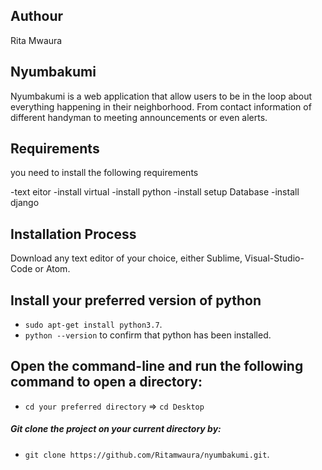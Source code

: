 ## Authour
Rita Mwaura

## Nyumbakumi
Nyumbakumi  is a web application that allow users to be in the loop about everything happening in their neighborhood. From contact information of different handyman to meeting announcements or even alerts.

## Requirements
you need to install the following requirements

-text eitor
-install virtual
-install python
-install setup Database
-install django

## Installation Process

Download any text editor of your choice, 
either Sublime, Visual-Studio-Code or Atom.

## Install your preferred version of python

  - ```sudo apt-get install python3.7```.
  - ```python --version``` to confirm that python has been installed.
## Open the command-line and run the following command to open a directory:
  - ```cd your preferred directory``` => ```cd Desktop```
##### Git clone the project on your current directory by:
  - ```git clone https://github.com/Ritamwaura/nyumbakumi.git```.

